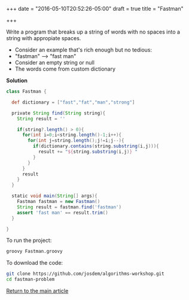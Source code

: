 +++
date = "2016-05-10T20:52:26-05:00"
draft = true
title = "Fastman"

+++

Write a program that breaks up a string of words with no spaces into a string with appropiate spaces.

* Consider an example that's rich enough but no tedious:
 * "fastman" --> "fast man"
* Consider an empty string or null
* The words come from custom dictionary

**Solution**

```groovy
class Fastman {

  def dictionary = ["fast","fat","man","strong"]

  private String find(String string){
    String result = ''

    if(string?.length() > 0){
      for(int i=0;i<string.length()-1;i++){
        for(int j=string.length();j!=i;j--){
          if(dictionary.contains(string.substring(i,j))){
            result += "${string.substring(i,j)} "
          }
        }
      }
      result
    }
  }

  static void main(String[] args){
    Fastman fastman = new Fastman()
    String result = fastman.find('fastman')
    assert 'fast man' == result.trim()
  }

}
```

To run the project:

```bash
groovy Fastman.groovy
```

To download the code:

```bash
git clone https://github.com/josdem/algorithms-workshop.git
cd fastman-problem
```

[Return to the main article](/techtalk/algorithms)
